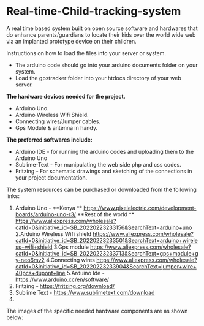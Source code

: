 # Real-time-Child-tracking-system
A real time based system built on  open source software and hardwares that do enhance parents/guardians to locate their kids over the world wide web via an implanted prototype device on their children.

Instructions on how to load the files into your server or system.
-  The arduino code should go into your arduino documents folder on your system.
- Load the gpstracker folder into your htdocs directory of your web server.

**The hardware devices needed for the project.**
- Arduino Uno.
- Arduino Wireless Wifi Shield.
- Connecting wires/Jumper cables.
- Gps Module & antenna in handy.

**The preferred softwares include:**
- Arduino IDE - for running the arduino codes and uploading them to the Arduino Uno
- Sublime-Text - For manipulating the web side php and css codes.
- Fritzing - For schematic drawings and sketching of the connections in your project documentation.

The system resources can be purchased or downloaded from the following links:

1. Arduino Uno - **Kenya ** https://www.pixelelectric.com/development-boards/arduino-uno-r3/ **Rest of the world ** https://www.aliexpress.com/wholesale?catId=0&initiative_id=SB_20220223233156&SearchText=arduino+uno
2.Arduino Wireless Wifi shield https://www.aliexpress.com/wholesale?catId=0&initiative_id=SB_20220223233501&SearchText=arduino+wireless+wifi+shield
3.Gps module https://www.aliexpress.com/wholesale?catId=0&initiative_id=SB_20220223233713&SearchText=gps+module+gy-neo6mv2
4.Connecting wires https://www.aliexpress.com/wholesale?catId=0&initiative_id=SB_20220223233904&SearchText=jumper+wire+40pcs+dupont+line
5.Arduino Ide - https://www.arduino.cc/en/software/
6. Fritzing - https://fritzing.org/download/
7. Sublime Text - https://www.sublimetext.com/download
8. 
The images of the specific needed hardware components are as shown below:


